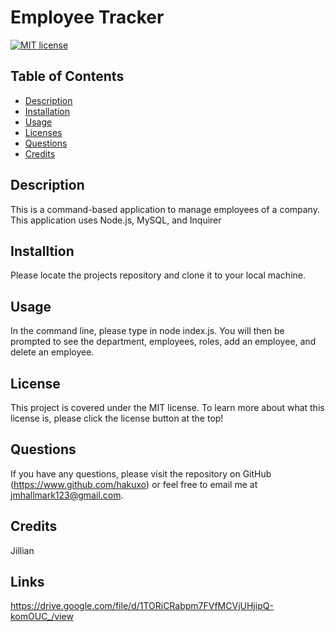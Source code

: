  # Employee Tracker

 [![MIT license](https://img.shields.io/badge/License-MIT-blue.svg)](https://www.mit.edu/~amini/LICENSE.md)
 
  ## Table of Contents
  * [Description](#description)
  * [Installation](#installation)
  * [Usage](#usage)
  * [Licenses](#licenses)
  * [Questions](#questions)
  * [Credits](#questions)
  
  ## Description
  This is a command-based application to manage employees of a company. This application uses Node.js, MySQL, and Inquirer

  ## Installtion
  Please locate the projects repository and clone it to your local machine.

  ## Usage
  In the command line, please type in node index.js. You will then be prompted to see the department, employees, roles, add an employee, and delete an employee.

  ## License 
  This project is covered under the MIT license. To learn more about what this license is, please click the license button at the top!


  ## Questions 
  If you have any questions, please visit the repository on GitHub (https://www.github.com/hakuxo) or feel free to email me at jmhallmark123@gmail.com.

  ## Credits
  Jillian
  
  ## Links
  https://drive.google.com/file/d/1TORiCRabpm7FVfMCVjUHjipQ-komOUC_/view
